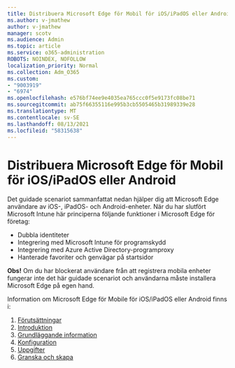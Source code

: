 ```yaml
---
title: Distribuera Microsoft Edge för Mobil för iOS/iPadOS eller Android
ms.author: v-jmathew
author: v-jmathew
manager: scotv
ms.audience: Admin
ms.topic: article
ms.service: o365-administration
ROBOTS: NOINDEX, NOFOLLOW
localization_priority: Normal
ms.collection: Adm_O365
ms.custom:
- "9003919"
- "6974"
ms.openlocfilehash: e576bf74ee9e4035ea765ccc0f5e9173fc08be71
ms.sourcegitcommit: ab75f66355116e995b3cb5505465b31989339e28
ms.translationtype: MT
ms.contentlocale: sv-SE
ms.lasthandoff: 08/13/2021
ms.locfileid: "58315638"
---
```

# <a name="deploy-microsoft-edge-for-mobile-for-iosipados-or-android"></a>Distribuera Microsoft Edge för Mobil för iOS/iPadOS eller Android

Det guidade scenariot sammanfattat nedan hjälper dig att Microsoft Edge användare av iOS-, iPadOS- och Android-enheter. När du har slutfört Microsoft Intune här principerna följande funktioner i Microsoft Edge för företag:

- Dubbla identiteter
- Integrering med Microsoft Intune för programskydd
- Integrering med Azure Active Directory-programproxy
- Hanterade favoriter och genvägar på startsidor

**Obs!** Om du har blockerat användare från att registrera mobila enheter fungerar inte det här guidade scenariot och användarna måste installera Microsoft Edge på egen hand.

Information om Microsoft Edge för Mobile för iOS/iPadOS eller Android finns i:

1. [Förutsättningar](https://go.microsoft.com/fwlink/?linkid=2133027)
2. [Introduktion](https://go.microsoft.com/fwlink/?linkid=2133520)
3. [Grundläggande information](https://go.microsoft.com/fwlink/?linkid=2133421)
4. [Konfiguration](https://go.microsoft.com/fwlink/?linkid=2133521)
5. [Uppgifter](https://go.microsoft.com/fwlink/?linkid=2132869)
6. [Granska och skapa](https://go.microsoft.com/fwlink/?linkid=2133522)
